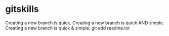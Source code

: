 # gitskills
Creating a new branch is quick.
Creating a new branch is quick AND simple.
Creating a new branch is quick & simple.
git add readme.txt 